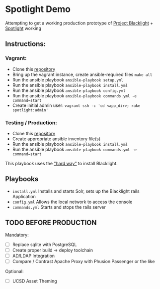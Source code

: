 # Spotlight Demo

Attempting to get a working production prototype of [Project Blacklight][BL] + [Spotlight][SL] working


## Instructions:

### Vagrant:

* Clone this [repository][GH]
* Bring up the vagrant instance, create ansible-required files `make all`
* Run the ansible playbook `ansible-playbook setup.yml`
* Run the ansible playbook `ansible-playbook install.yml`
* Run the ansible playbook `ansible-playbook config.yml`
* Run the ansible playbook `ansible-playbook commands.yml -e command=start`
* Create initial admin user: `vagrant ssh -c 'cd <app_dir>; rake spotlight:admin'`

### Testing / Production:

* Clone this [repository][GH]
* Create appropriate ansible inventory file(s)
* Run the ansible playbook `ansible-playbook install.yml`
* Run the ansible playbook `ansible-playbook commands.yml -e command=start`


This playbook uses the ["hard way"][BLQS] to install Blacklight.


## Playbooks

* `install.yml` Installs and starts Solr, sets up the Blacklight rails Application
* `config.yml` Allows the local network to access the console
* `commands.yml` Starts and stops the rails server


## TODO BEFORE PRODUCTION

Mandatory:

- [ ] Replace sqlite with PostgreSQL
- [ ] Create proper build -> deploy toolchain
- [ ] AD/LDAP Integration
- [ ] Compare / Contrast Apache Proxy with Phusion Passenger or the like

Optional:

- [ ] UCSD Asset Theming

[BL]: http://projectblacklight.org
[SL]: https://github.com/projectblacklight/spotlight
[GH]: https://github.com/jhriv/spotlight-demo.git
[BLQS]: https://github.com/projectblacklight/blacklight/wiki/Quickstart
